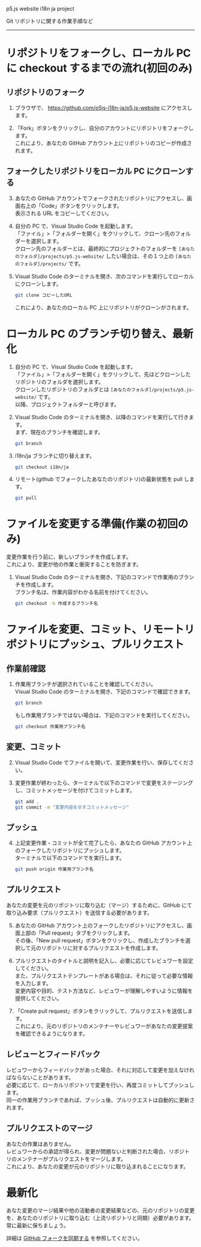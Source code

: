 p5.js website i18n ja project

Git リポジトリに関する作業手順など

---

# リポジトリをフォークし、ローカル PC に checkout するまでの流れ(初回のみ)

## リポジトリのフォーク

1. ブラウザで、 https://github.com/p5js-i18n-ja/p5.js-website にアクセスします。

2. 「Fork」ボタンをクリックし、自分のアカウントにリポジトリをフォークします。  
   これにより、あなたの GitHub アカウント上にリポジトリのコピーが作成されます。

## フォークしたリポジトリをローカル PC にクローンする

3. あなたの GitHub アカウントでフォークされたリポジトリにアクセスし、画面右上の「Code」ボタンをクリックします。  
   表示される URL をコピーしてください。

4. 自分の PC で、Visual Studio Code を起動します。  
   「ファイル」>「フォルダーを開く」をクリックして、クローン先のフォルダーを選択します。  
   クローン先のフォルダーとは、最終的にプロジェクトのフォルダーを `[あなたのフォルダ]/projects/p5.js-website/` したい場合は、その１つ上の `[あなたのフォルダ]/projects/` です。

5. Visual Studio Code のターミナルを開き、次のコマンドを実行してローカルにクローンします。

   ```sh
   git clone コピーしたURL
   ```

   これにより、あなたのローカル PC 上にリポジトリがクローンがされます。

# ローカル PC のブランチ切り替え、最新化

1. 自分の PC で、Visual Studio Code を起動します。  
   「ファイル」>「フォルダーを開く」をクリックして、先ほどクローンしたリポジトリのフォルダを選択します。  
   クローンしたリポジトリのフォルダとは `[あなたのフォルダ]/projects/p5.js-website/` です。  
   以降、プロジェクトフォルダーと呼びます。

2. Visual Studio Code のターミナルを開き、以降のコマンドを実行して行きます。  
   まず、現在のブランチを確認します。

   ```sh
   git branch
   ```

3. i18n/ja ブランチに切り替えます。

   ```sh
   git checkout i18n/ja
   ```

4. リモート(github でフォークしたあなたのリポジトリ)の最新状態を pull します。
   ```sh
   git pull
   ```

# ファイルを変更する準備(作業の初回のみ)

変更作業を行う前に、新しいブランチを作成します。  
これにより、変更が他の作業と衝突することを防ぎます。

1. Visual Studio Code のターミナルを開き、下記のコマンドで作業用のブランチを作成します。  
   ブランチ名は、作業内容がわかる名前を付けてください。

   ```sh
   git checkout -b 作成するブランチ名
   ```

# ファイルを変更、コミット、リモートリポジトリにプッシュ、プルリクエスト

## 作業前確認

1. 作業用ブランチが選択されていることを確認してください。  
   Visual Studio Code のターミナルを開き、下記のコマンドで確認できます。

   ```sh
   git branch
   ```

   もし作業用ブランチではない場合は、下記のコマンドを実行してください。

   ```sh
   git checkout 作業用ブランチ名
   ```

## 変更、コミット

2. Visual Studio Code でファイルを開いて、変更作業を行い、保存してください。

3. 変更作業が終わったら、ターミナルで以下のコマンドで変更をステージングし、コミットメッセージを付けてコミットします。

   ```sh
   git add .
   git commit -m "変更内容を示すコミットメッセージ"
   ```

## プッシュ

4. 上記変更作業・コミットが全て完了したら、あなたの GitHub アカウント上のフォークしたリポジトリにプッシュします。  
   ターミナルで以下のコマンドでを実行します。

   ```sh
   git push origin 作業用ブランチ名
   ```

## プルリクエスト

あなたの変更を元のリポジトリに取り込む（マージ）するために、GitHub にて取り込み要求（プルリクエスト）を送信する必要があります。

5. あなたの GitHub アカウント上のフォークしたリポジトリにアクセスし、画面上部の「Pull request」タブをクリックします。  
   その後、「New pull request」ボタンをクリックし、作成したブランチを選択して元のリポジトリに対するプルリクエストを作成します。

6. プルリクエストのタイトルと説明を記入し、必要に応じてレビュワーを設定してください。  
   また、プルリクエストテンプレートがある場合は、それに従って必要な情報を入力します。  
   変更内容や目的、テスト方法など、レビュワーが理解しやすいように情報を提供してください。

7. 「Create pull request」ボタンをクリックして、プルリクエストを送信します。  
   これにより、元のリポジトリのメンテナーやレビュワーがあなたの変更提案を確認できるようになります。

## レビューとフィードバック

レビュワーからフィードバックがあった場合、それに対応して変更を加えなければならないことがあります。  
必要に応じて、ローカルリポジトリで変更を行い、再度コミットしてプッシュします。  
同一の作業用ブランチであれば、プッシュ後、プルリクエストは自動的に更新されます。

## プルリクエストのマージ

あなたの作業はありません。  
レビュワーからの承認が得られ、変更が問題ないと判断された場合、リポジトリのメンテナーがプルリクエストをマージします。  
これにより、あなたの変更が元のリポジトリに取り込まれることになります。

# 最新化

あなた変更のマージ結果や他の活動者の変更結果などの、元のリポジトリの変更を、あなたのリポジトリに取り込む（上流リポジトリと同期）必要があります。  
常に最新に保ちましょう。

詳細は [GitHub フォークを同期する](https://docs.github.com/ja/pull-requests/collaborating-with-pull-requests/working-with-forks/syncing-a-fork) を参照してください。

